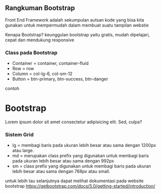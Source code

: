 ## Rangkuman Bootstrap

Front End Framework adalah sekumpulan autsan kode yang bisa kita gunakan untuk mempermudah dalam membuat suatu tampilan webstie

Kenapa Bootstrap?
keunggulan bootstrap yaitu gratis, mudah dipelajari, cepat dan mendukung responsive

### Class pada Bootstrap

- Container = container, container-fluid
- Row = row
- Column = col-lg-6, col-sm-12
- Button = btn-primary, btn-success, btn-danger

contoh

<div class="container">
    <h1>Bootstrap
</div>

<div class="container">
  <div class="row">
    <div class="col-md-6">
      <p>
        Lorem ipsum dolor sit amet consectetur adipisicing elit. Sed, culpa?
      </p>
    </div>
  </div>
</div>

### Sistem Grid

- lg = membagi baris pada ukuran lebih besar atau sama dengan 1200px atau large.
- md = merupakan class prefix yang digunakan untuk membagi baris pada ukuran lebih besar atau sama dengan 992px
- sm = class prefix yang digunakan untuk membagi baris pada ukuran lebih besar atau sama dengan 768px atau small.

untuk lebih tau selanjutnya dapat melihat dokumentasi pada website bootstrap https://getbootstrap.com/docs/5.0/getting-started/introduction/
